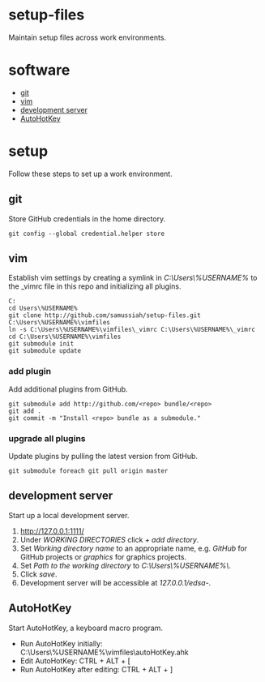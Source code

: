 # setup-files
Maintain setup files across work environments.

# software
* [git](https://git-scm.com/)
* [vim](http://www.vim.org/)
* [development server](http://www.easyphp.org/)
* [AutoHotKey](https://autohotkey.com/)

# setup
Follow these steps to set up a work environment.

## git
Store GitHub credentials in the home directory.

```
git config --global credential.helper store
```

## vim
Establish vim settings by creating a symlink in _C:\Users\\%USERNAME%_ to the \_vimrc file in this repo and initializing all plugins.

```
C:
cd Users\%USERNAME%
git clone http://github.com/samussiah/setup-files.git C:\Users\%USERNAME%\vimfiles
ln -s C:\Users\%USERNAME%\vimfiles\_vimrc C:\Users\%USERNAME%\_vimrc
cd C:\Users\%USERNAME%\vimfiles
git submodule init
git submodule update
```

### add plugin
Add additional plugins from GitHub.

```
git submodule add http://github.com/<repo> bundle/<repo>
git add .
git commit -m "Install <repo> bundle as a submodule."
```

### upgrade all plugins
Update plugins by pulling the latest version from GitHub.

```
git submodule foreach git pull origin master
```

## development server
Start up a local development server.

1. http://127.0.0.1:1111/
2. Under _WORKING DIRECTORIES_ click _+ add directory_.
3. Set _Working directory name_ to an appropriate name, e.g. _GitHub_ for GitHub projects or _graphics_ for graphics projects.
4. Set _Path to the working directory_ to _C:\Users\\%USERNAME%\\<appropriate name>_.
5. Click _save_.
6. Development server will be accessible at _127.0.0.1/edsa-<appropriate name>_.

## AutoHotKey
Start AutoHotKey, a keyboard macro program.

* Run AutoHotKey initially: C:\Users\\%USERNAME%\vimfiles\autoHotKey.ahk
* Edit AutoHotKey: CTRL + ALT + [
* Run AutoHotKey after editing: CTRL + ALT + ]

